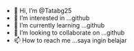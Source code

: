 - 👋 Hi, I’m @Tatabg25
- 👀 I’m interested in ...github 
- 🌱 I’m currently learning ...github
- 💞️ I’m looking to collaborate on ...github
- 📫 How to reach me ...saya ingin belajar 

<!---
Tatabg25/Tatabg25 is a ✨ special ✨ repository because its `README.md` (this file) appears on your GitHub profile.
You can click the Preview link to take a look at your changes.
--->
